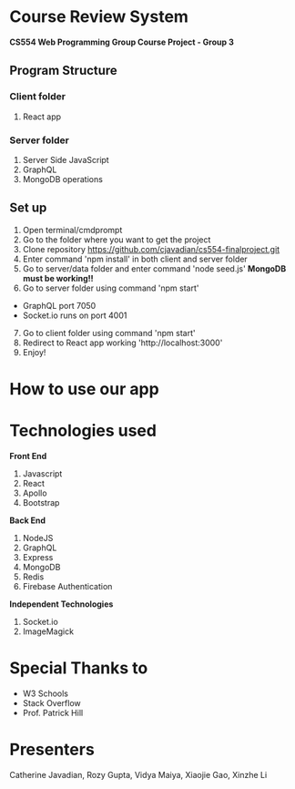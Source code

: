# Course Review System

**CS554 Web Programming Group Course Project - Group 3**

## Program Structure

### Client folder ###
1. React app

### Server folder ###
1. Server Side JavaScript
2. GraphQL
3. MongoDB operations

## Set up 
1. Open terminal/cmdprompt
2. Go to the folder where you want to get the project
3. Clone repository https://github.com/cjavadian/cs554-finalproject.git
4. Enter command 'npm install' in both client and server folder
5. Go to server/data folder and enter command 'node seed.js' **MongoDB must be working!!**
6. Go to server folder using command 'npm start'
- GraphQL port 7050 
- Socket.io runs on port 4001
7. Go to client folder using command 'npm start'
8. Redirect to React app working 'http://localhost:3000' 
9. Enjoy!

# How to use our app

# Technologies used

**Front End**

1. Javascript
2. React
3. Apollo
4. Bootstrap

**Back End**
1. NodeJS
2. GraphQL
3. Express
4. MongoDB
5. Redis
6. Firebase Authentication

**Independent Technologies**
1. Socket.io
2. ImageMagick

# Special Thanks to
- W3 Schools
- Stack Overflow
- Prof. Patrick Hill

# Presenters
Catherine Javadian, Rozy Gupta, Vidya Maiya, Xiaojie Gao, Xinzhe Li
